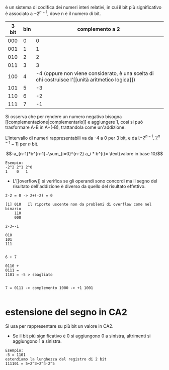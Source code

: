 è un sistema di codifica dei numeri interi relativi, in cui il bit più significativo è associato a $-2^{n-1}$, dove n è il numero di bit.

| 3 bit | bin | complemento a 2                                                                                 |
| ----- | --- | ----------------------------------------------------------------------------------------------- |
| 000   | 0   | 0                                                                                               |
| 001   | 1   | 1                                                                                               |
| 010   | 2   | 2                                                                                               |
| 011   | 3   | 3                                                                                               |
| 100   | 4   | -4 (oppure non viene considerato, è una scelta di chi costruisce l'[[unità aritmetico logica]]) |
| 101   | 5   | -3                                                                                              |
| 110   | 6   | -2                                                                                              |
| 111   | 7   | -1                                                                                              |

Si osserva che per rendere un numero negativo bisogna [[complementazione|complementarlo]] e aggiungere 1, così si può trasformare A-B in A+(-B), trattandola come un'addizione.

L'intervallo di numeri rappresentabili va da -4 a 0 per 3 bit, e da $[-2^{n-1}, 2^{n-1}-1]$ per $n$ bit.  

$$-a_{n-1}*b^{n-1}+\sum_{i=0}^{n-2} a_i * b^{i}= \text{valore in base 10}$$
```
Esempio:
-2^2 2^1 2^0
1    0   1
```

- L'[[overflow]] si verifica se gli operandi sono concordi ma il segno del risultato dell'addizione è diverso da quello del risultato effettivo.

```
2-2 = 0 -> 2+(-2) = 0

[1] 010   Il riporto uscente non da problemi di overflow come nel binario
    110
    000

2-3=-1

010
101
111


6 + 7                   

0110 +
0111 =
1101 = -5 > sbagliato


7 = 0111 -> complemento 1000 -> +1 1001


```
# estensione del segno in CA2
Si usa per rappresentare su più bit un valore in CA2.
- Se il bit più significativo è 0 si aggiungono 0 a sinistra, altrimenti si aggiungono 1 a sinistra.
```
Esempio:
-5 = 1101
estendiamo la lunghezza del registro di 2 bit
111101 = 5+2^3+2^4-2^5
```